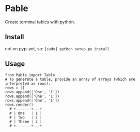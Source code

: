 Pable
=====
Create terminal tables with python.

Install
-------
not on pypi yet, so:
`[sudo] python setup.py install`

Usage
-----
```
from Pable import Table
# To generate a table, provide an array of arrays (which are interpreted as rows):
rows = []
rows.append(['One', '1'])
rows.append(['One', '1'])
rows.append(['One', '1'])
rows.render()
  # +-------+---+
  # | One   | 1 |
  # | Two   | 2 |
  # | Three | 3 |
  # +-------+---+
```
